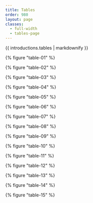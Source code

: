 ```yaml
---
title: Tables
order: 980
layout: page
classes: 
  - full-width 
  - tables-page
---
```


{{ introductions.tables | markdownify }}

{% figure "table-01" %}

{% figure "table-02" %}

{% figure "table-03" %}

{% figure "table-04" %}

{% figure "table-05" %}

{% figure "table-06" %}

{% figure "table-07" %}

{% figure "table-08" %}

{% figure "table-09" %}

{% figure "table-10" %}

{% figure "table-11" %}

{% figure "table-12" %}

{% figure "table-13" %}

{% figure "table-14" %}

{% figure "table-15" %}
